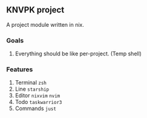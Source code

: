## KNVPK project

A project module written in nix.

### Goals

1. Everything should be like per-project. (Temp shell)

### Features

1. Terminal `zsh`
2. Line `starship`
3. Editor `nixvim` `nvim`
4. Todo `taskwarrior3`
5. Commands `just`